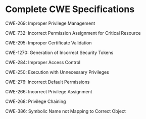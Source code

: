 

# Complete CWE Specifications

CWE-269: Improper Privilege Management

CWE-732: Incorrect Permission Assignment for Critical Resource

CWE-295: Improper Certificate Validation

CWE-1270: Generation of Incorrect Security Tokens

CWE-284: Improper Access Control

CWE-250: Execution with Unnecessary Privileges

CWE-276: Incorrect Default Permissions

CWE-266: Incorrect Privilege Assignment

CWE-268: Privilege Chaining

CWE-386: Symbolic Name not Mapping to Correct Object